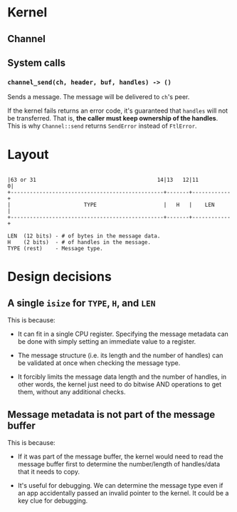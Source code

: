# Kernel

## Channel

## System calls

### `channel_send(ch, header, buf, handles) -> ()`

Sends a message. The message will be delivered to `ch`'s peer.

If the kernel fails returns an error code, it's guaranteed that `handles` will not be transferred. That is, **the caller must keep ownership of the handles**. This is why `Channel::send` returns `SendError` instead of `FtlError`.

# Layout

```plain

|63 or 31                                      14|13   12|11         0|
+------------------------------------------------+-------+------------+
|                       TYPE                     |   H   |    LEN     |
+------------------------------------------------+-------+------------+

LEN  (12 bits) - # of bytes in the message data.
H    (2 bits)  - # of handles in the message.
TYPE (rest)    - Message type.

```

# Design decisions

## A single `isize` for `TYPE`, `H`, and `LEN`

This is because:

- It can fit in a single CPU register. Specifying the message metadata
  can be done with simply setting an immediate value to a register.

- The message structure (i.e. its length and the number of handles) can be
  validated at once when checking the message type.

- It forcibly limits the message data length and the number of handles, in
  other words, the kernel just need to do bitwise AND operations to get them,
  without any additional checks.

## Message metadata is not part of the message buffer

This is because:

- If it was part of the message buffer, the kernel would need to read the
  message buffer first to determine the number/length of handles/data that
  it needs to copy.

- It's useful for debugging. We can determine the message type even if an
  app accidentally passed an invalid pointer to the kernel. It could be a
  key clue for debugging.
